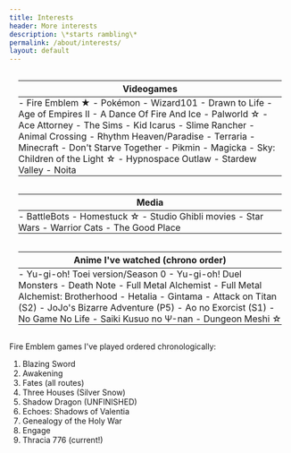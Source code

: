 ```yaml
---
title: Interests
header: More interests
description: \*starts rambling\*
permalink: /about/interests/
layout: default
---
```

<div></div>



<div id="tablewrapper">

<table class="tablediv">
    <thead><tr><th>Videogames</th></tr></thead>
    <tbody><tr><td>
<div markdown="1">
- Fire Emblem ★
- Pokémon
- Wizard101
- Drawn to Life
- Age of Empires II
- A Dance Of Fire And Ice
- Palworld ☆
- Ace Attorney
- The Sims
- Kid Icarus
- Slime Rancher
- Animal Crossing
- Rhythm Heaven/Paradise
- Terraria
- Minecraft
- Don't Starve Together
- Pikmin
- Magicka
- Sky: Children of the Light ☆
- Hypnospace Outlaw
- Stardew Valley
- Noita
</div>
    </td></tr></tbody>
</table>

<table class="tablediv">
    <thead><tr><th>Media</th></tr></thead>
    <tbody><tr><td>
<div markdown="1">
- BattleBots
- Homestuck ☆
- Studio Ghibli movies
- Star Wars
- Warrior Cats
- The Good Place
</div>
    </td></tr></tbody>
</table>

<table class="tablediv">
    <thead><tr><th>Anime I've watched (chrono order)</th></tr></thead>
    <tbody><tr><td>
<div markdown="1">
- Yu-gi-oh! Toei version/Season 0
- Yu-gi-oh! Duel Monsters
- Death Note
- Full Metal Alchemist
- Full Metal Alchemist: Brotherhood
- Hetalia
- Gintama
- Attack on Titan (S2)
- JoJo's Bizarre Adventure (P5)
- Ao no Exorcist (S1)
- No Game No Life
- Saiki Kusuo no Ψ-nan
- Dungeon Meshi ☆
</div>
    </td></tr></tbody>
</table>

</div>

Fire Emblem games I've played ordered chronologically:
1. Blazing Sword
2. Awakening
3. Fates (all routes)
4. Three Houses (Silver Snow)
5. Shadow Dragon (UNFINISHED)
6. Echoes: Shadows of Valentia
7. Genealogy of the Holy War
8. Engage
9. Thracia 776 (current!)

<style>
    #tablewrapper{
        display: flex;
        flex-wrap: wrap;
        justify-content: space-between;
    }

    .tablediv{
        flex: 1 1;
        min-width: 15em;
        margin: 1em;
        height: fit-content;
    }

    .tablediv td{
        padding: 0;
    }
</style>